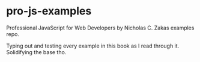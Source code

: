 pro-js-examples
===============

Professional JavaScript for Web Developers by Nicholas C. Zakas examples repo.

Typing out and testing every example in this book as I read through it. Solidifying the base tho.
